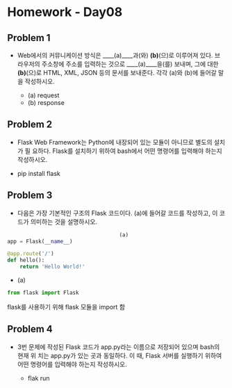 # Homework - Day08

## Problem 1

- Web에서의 커뮤니케이션 방식은 ____(a)____과(와) ____(b)____(으)로 이루어져 있다. 브
라우저의 주소창에 주소를 입력하는 것으로 ____(a)____을(를) 보내며, 그에 대한
  ____(b)____(으)로 HTML, XML, JSON 등의 문서를 보내준다. 각각 (a)와 (b)에 들어갈 말
  을 작성하시오.
  
  - (a) request
  - (b) response
  
  

## Problem 2

- Flask Web Framework는 Python에 내장되어 있는 모듈이 아니므로 별도의 설치가 필
  요하다. Flask를 설치하기 위하여 bash에서 어떤 명령어를 입력해야 하는지 작성하시오.
  
- pip install flask
  
    

## Problem 3

- 다음은 가장 기본적인 구조의 Flask 코드이다. (a)에 들어갈 코드를 작성하고, 이 코드가
의미하는 것을 설명하시오.

```python
									(a)
app = Flask(__name__)

@app.route('/')
def hello():
	return 'Hello World!'
```

- (a)

```python
from flask import Flask
```

flask를 사용하기 위해  flask 모듈을 import 함



## Problem 4

- 3번 문제에 작성된 Flask 코드가 app.py라는 이름으로 저장되어 있으며 bash의 현재 위
  치는 app.py가 있는 곳과 동일하다. 이 때, Flask 서버를 실행하기 위하여 어떤 명령어를
  입력해야 하는지 작성하시오.

  

  - flak run